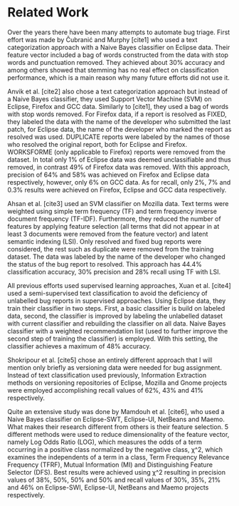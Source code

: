 # Related Work

Over the years there have been many attempts to automate bug triage. First effort was made by Čubranić and Murphy [cite1] who used a text categorization approach with a Naive Bayes classifier on Eclipse data. Their feature vector included a bag of words constructed from the data with stop words and punctuation removed. They achieved about 30% accuracy and among others showed that stemming has no real effect on classification performance, which is a main reason why many future efforts did not use it.

Anvik et al. [cite2] also chose a text categorization approach but instead of a Naive Bayes classifier, they used Support Vector Machine (SVM) on Eclipse, Firefox and GCC data. Similarly to [cite1], they used a bag of words with stop words removed. For Firefox data, if a report is resolved as FIXED, they labeled the data with the name of the developer who submitted the last patch, for Eclipse data, the name of the developer who marked the report as resolved was used. DUPLICATE reports were labeled by the names of those who resolved the original report, both for Eclipse and Firefox. WORKSFORME (only applicable to Firefox) reports were removed from the dataset. In total only 1% of Eclipse data was deemed unclassifiable and thus removed, in contrast 49% of Firefox data was removed. With this approach, precision of 64% and 58% was achieved on Firefox and Eclipse data respectively, however, only 6% on GCC data. As for recall, only 2%, 7% and 0.3% results were achieved on Firefox, Eclipse and GCC data respectively.

Ahsan et al. [cite3] used an SVM classifier on Mozilla data. Text terms were weighted using simple term frequency (TF) and term frequency inverse document frequency (TF-IDF). Furthermore, they reduced the number of features by applying feature selection (all terms that did not appear in at least 3 documents were removed from the feature vector) and latent semantic indexing (LSI). Only resolved and fixed bug reports were considered, the rest such as duplicate were removed from the training dataset. The data was labeled by the name of the developer who changed the status of the bug report to resolved. This approach has 44.4% classification accuracy, 30% precision and 28% recall using TF with LSI.

All previous efforts used supervised learning approaches, Xuan et al. [cite4] used a semi-supervised text classification to avoid the deficiency of unlabelled bug reports in supervised approaches. Using Eclipse data, they train their classifier in two steps. First, a basic classifier is build on labeled data, second, the classifier is improved by labeling the unlabelled dataset with current classifier and rebuilding the classifier on all data. Naive Bayes classifier with a weighted recommendation list (used to further improve the second step of training the classifier) is employed. With this setting, the classifier achieves a maximum of 48% accuracy.

Shokripour et al. [cite5] chose an entirely different approach that I will mention only briefly as versioning data were needed for bug assignment. Instead of text classification used previously, Information Extraction methods on versioning repositories of Eclipse, Mozilla and Gnome projects were employed accomplishing recall values of 62%, 43% and 41% respectively.

Quite an extensive study was done by Mamdouh et al. [cite6], who used a Naive Bayes classifier on Eclipse-SWT, Eclipse-UI, NetBeans and Maemo. What makes their research different from others is their feature selection. 5 different methods were used to reduce dimensionality of the feature vector, namely Log Odds Ratio (LOG), which measures the odds of a term occurring in a positive class normalized by the negative class, χ^2, which examines the independents of a term in a class, Term Frequency Relevance Frequency (TFRF), Mutual Information (MI) and Distinguishing Feature Selector (DFS). Best results were achieved using χ^2 resulting in precision values of 38%, 50%, 50% and 50% and recall values of 30%, 35%, 21% and 46% on Eclipse-SWI, Eclipse-UI, NetBeans and Maemo projects respectively.
